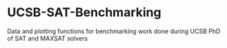 # UCSB-SAT-Benchmarking
Data and plotting functions for benchmarking work done during UCSB PhD of SAT and MAXSAT solvers
